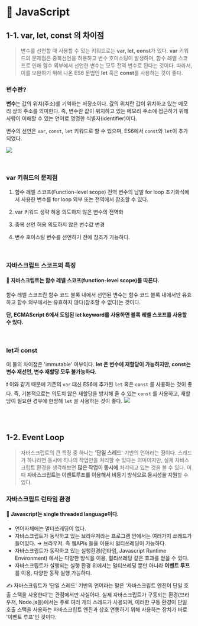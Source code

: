 # 📌 JavaScript

## 1-1. var, let, const 의 차이점

> 변수를 선언할 때 사용할 수 있는 키워드로는 **var, let, const**가 있다. **var** 키워드의 문제점은 중복선언을 허용하고 변수 호이스팅이 발생하며, 함수 레벨 스코프로 인해 함수 외부에서 선언한 변수는 모두 전역 변수로 된다는 것이다. 따라서, 이를 보완하기 위해 나온 ES6 문법인 **let** 혹은 **const**를 사용하는 것이 좋다.

### 변수란?

**변수**는 값의 위치(주소)를 기억하는 저장소이다. 값의 위치란 값이 위치하고 있는 메모리 상의 주소를 의미한다. 즉, 변수란 값이 위치하고 있는 메모리 주소에 접근하기 위해 사람이 이해할 수 있는 언어로 명명한 식별자(identifier)이다.

변수의 선언은 `var`, `const`, `let` 키워드로 할 수 있으며, ES6에서 `const`와 `let`이 추가되었다.

![](https://velog.velcdn.com/images/seul06/post/cc01d158-97e1-43bf-9d71-76e379514981/image.png)

<br>

### var 키워드의 문제점

1. 함수 레벨 스코프(Function-level scope)
   전역 변수의 남발
   for loop 초기화식에서 사용한 변수를 for loop 외부 또는 전역에서 참조할 수 있다.

2. var 키워드 생략 허용
   의도하지 않은 변수의 전역화

3. 중복 선언 허용
   의도하지 않은 변수값 변경

4. 변수 호이스팅
   변수를 선언하기 전에 참조가 가능하다.

<br>

### 자바스크립트 스코프의 특징

#### 📌 자바스크립트는 함수 레벨 스코프(function-level scope)를 따른다.

함수 레벨 스코프란 함수 코드 블록 내에서 선언된 변수는 함수 코드 블록 내에서만 유효하고 함수 외부에서는 유효하지 않다(참조할 수 없다)는 것이다.

**단, ECMAScript 6에서 도입된 let keyword를 사용하면 블록 레벨 스코프를 사용할 수 있다.**

<br>

### let과 const

이 둘의 차이점은 'immutable' 여부이다.
**let 은 변수에 재할당이 가능하지만, const는 변수 재선언, 변수 재할당 모두 불가능하다.**

❗️ 이와 같기 때문에 기존의 `var` 대신 ES6에 추가된 `let` 혹은 `const` 를 사용하는 것이 좋다.
즉, 기본적으로는 의도치 않은 재할당을 방지해 줄 수 있는 `const` 를 사용하고, 재할당이 필요한 경우에 한정해 `let` 을 사용하는 것이 좋다.
![](https://velog.velcdn.com/images/seul06/post/3f972f70-4c38-4548-9b9c-982ea27df4fd/image.png)

<br><br>

## 1-2. Event Loop

> 자바스크립트의 큰 특징 중 하나는 '**단일 스레드**' 기반의 언어라는 점이다. 스레드가 하나라면 동시에 하나의 작업만을 처리할 수 있다는 의미이지만, 실제 자바스크립트 환경을 생각해보면 **많은 작업이 동시에** 처리되고 있는 것을 볼 수 있다. 이때 **자바스크립트는 이벤트루프를 이용해서 비동기 방식으로 동시성을 지원**할 수 있다.

### 자바스크립트 런타임 환경

#### 📌 Javascript는 single threaded language이다.

- 언어자체에는 멀티쓰레딩이 없다.
- 자바스크립트가 동작하고 있는 브라우저라는 프로그램 안에서는 여러가지 쓰레드가 들어있다.
  → 브라우저. 즉 웹APIs 들을 이용시 멀티쓰레딩이 가능하다.
- 자바스크립트가 동작하고 있는 실행환경(런타임, Javascript Runtime Environment) 에서는 다양한 방식을 이용, 멀티쓰레딩 같은 효과를 얻을 수 있다.
- 자바스크립트가 실행되는 실행 환경 위에서는 멀티쓰레딩 뿐만 아니라 **이벤트 루프**를 이용, 다양한 동작 실행 가능하다.

✍️ 자바스크립트가 '단일 스레드' 기반의 언어라는 말은 '자바스크립트 엔진이 단일 호출 스택을 사용한다'는 관점에서만 사실이다. 실제 자바스크립트가 구동되는 환경(브라우저, Node.js등)에서는 주로 여러 개의 스레드가 사용되며, 이러한 구동 환경이 단일 호출 스택을 사용하는 자바스크립트 엔진과 상호 연동하기 위해 사용하는 장치가 바로 '이벤트 루프'인 것이다.
